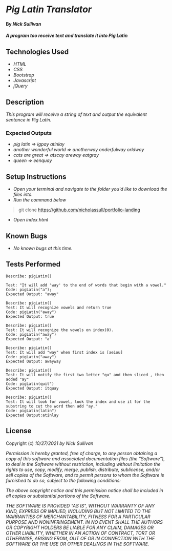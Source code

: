 # _Pig Latin Translator_

#### By _**Nick Sullivan**_

#### _A program too receive text and translate it into Pig Latin_

## Technologies Used

* _HTML_
* _CSS_
* _Bootstrap_
* _Javascript_
* _jQuery_

## Description

_This program will receive a string of text and output the equivalent sentance in Pig Latin._

### Expected Outputs
* _pig latin => igpay atinlay_
* _another wonderful world => anotherway onderfulway orldway_
* _cats are great => atscay areway eatgray_
* _queen => eenquay_

## Setup Instructions

* _Open your terminal and navigate to the folder you'd like to download the files into._
* _Run the command below_
> git clone https://github.com/nicholassull/portfolio-landing
* _Open index.html_


## Known Bugs

* _No known bugs at this time._

## Tests Performed
```
Describe: pigLatin()

Test: "It will add 'way' to the end of words that begin with a vowel."
Code: pigLatin("a");
Expected Output: "away"
```
```
Describe: pigLatin()
Test: It will recognize vowels and return true
Code: pigLatin("away")
Expected Output: true
```
```
Describe: pigLatin()
Test: It will recognize the vowels on index(0).
Code: pigLatin("away")
Expected Output: "a"
```
```
Describe: pigLatin()
Test: It will add "way" when first index is [aeiou] 
Code: pigLatin("away")
Expected Output: awayway
```
```
Describe: pigLatin()
Test: It will notify the first two letter "qu" and then sliced , then added "ay"
Code: pigLatin(quit")
Expected Output: itquay
```
```
Describe: pigLatin()
Test: It will look for vowel, look the index and use it for the substring to cut the word then add "ay." 
Code: pigLatin(latin")
Expected Output:atinlay 
```

 

## License

Copyright (c) _10/27/2021_ _by Nick Sullivan_


_Permission is hereby granted, free of charge, to any person obtaining a copy of this software and associated documentation files (the "Software"), to deal in the Software without restriction, including without limitation the rights to use, copy, modify, merge, publish, distribute, sublicense, and/or sell copies of the Software, and to permit persons to whom the Software is furnished to do so, subject to the following conditions:_

_The above copyright notice and this permission notice shall be included in all copies or substantial portions of the Software._

_THE SOFTWARE IS PROVIDED "AS IS", WITHOUT WARRANTY OF ANY KIND, EXPRESS OR IMPLIED, INCLUDING BUT NOT LIMITED TO THE WARRANTIES OF MERCHANTABILITY, FITNESS FOR A PARTICULAR PURPOSE AND NONINFRINGEMENT. IN NO EVENT SHALL THE AUTHORS OR COPYRIGHT HOLDERS BE LIABLE FOR ANY CLAIM, DAMAGES OR OTHER LIABILITY, WHETHER IN AN ACTION OF CONTRACT, TORT OR OTHERWISE, ARISING FROM, OUT OF OR IN CONNECTION WITH THE SOFTWARE OR THE USE OR OTHER DEALINGS IN THE SOFTWARE._
